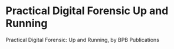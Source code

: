 # Practical Digital Forensic Up and Running
 Practical Digital Forensic: Up and Running, by BPB Publications
